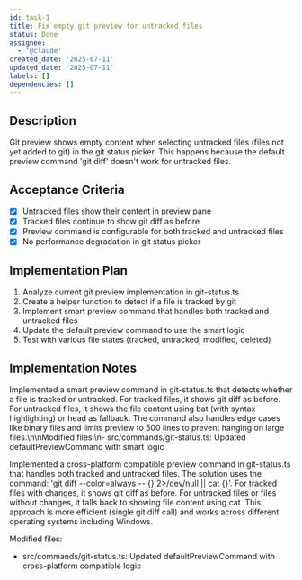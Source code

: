 ```yaml
---
id: task-1
title: Fix empty git preview for untracked files
status: Done
assignee:
  - '@claude'
created_date: '2025-07-11'
updated_date: '2025-07-11'
labels: []
dependencies: []
---
```


## Description

Git preview shows empty content when selecting untracked files (files not yet added to git) in the git status picker. This happens because the default preview command 'git diff' doesn't work for untracked files.

## Acceptance Criteria

- [x] Untracked files show their content in preview pane
- [x] Tracked files continue to show git diff as before
- [x] Preview command is configurable for both tracked and untracked files
- [x] No performance degradation in git status picker

## Implementation Plan

1. Analyze current git preview implementation in git-status.ts
2. Create a helper function to detect if a file is tracked by git
3. Implement smart preview command that handles both tracked and untracked files
4. Update the default preview command to use the smart logic
5. Test with various file states (tracked, untracked, modified, deleted)

## Implementation Notes

Implemented a smart preview command in git-status.ts that detects whether a file is tracked or untracked. For tracked files, it shows git diff as before. For untracked files, it shows the file content using bat (with syntax highlighting) or head as fallback. The command also handles edge cases like binary files and limits preview to 500 lines to prevent hanging on large files.\n\nModified files:\n- src/commands/git-status.ts: Updated defaultPreviewCommand with smart logic

Implemented a cross-platform compatible preview command in git-status.ts that handles both tracked and untracked files. The solution uses the command: 'git diff --color=always -- {} 2>/dev/null || cat {}'. For tracked files with changes, it shows git diff as before. For untracked files or files without changes, it falls back to showing file content using cat. This approach is more efficient (single git diff call) and works across different operating systems including Windows.

Modified files:
- src/commands/git-status.ts: Updated defaultPreviewCommand with cross-platform compatible logic
